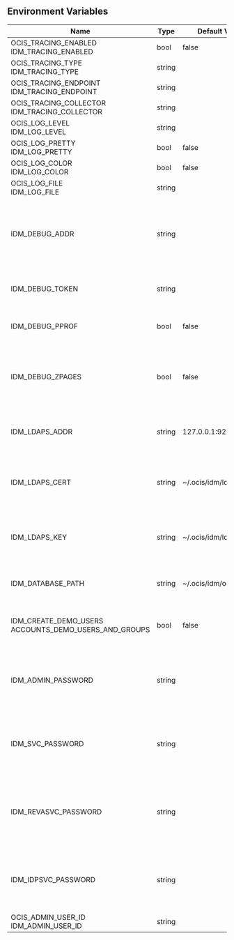 ## Environment Variables

| Name | Type | Default Value | Description |
|------|------|---------------|-------------|
| OCIS_TRACING_ENABLED<br/>IDM_TRACING_ENABLED | bool | false | |
| OCIS_TRACING_TYPE<br/>IDM_TRACING_TYPE | string |  | |
| OCIS_TRACING_ENDPOINT<br/>IDM_TRACING_ENDPOINT | string |  | |
| OCIS_TRACING_COLLECTOR<br/>IDM_TRACING_COLLECTOR | string |  | |
| OCIS_LOG_LEVEL<br/>IDM_LOG_LEVEL | string |  | |
| OCIS_LOG_PRETTY<br/>IDM_LOG_PRETTY | bool | false | |
| OCIS_LOG_COLOR<br/>IDM_LOG_COLOR | bool | false | |
| OCIS_LOG_FILE<br/>IDM_LOG_FILE | string |  | |
| IDM_DEBUG_ADDR | string |  | Bind address of the debug server, where metrics, health, config and debug endpoints will be exposed.|
| IDM_DEBUG_TOKEN | string |  | Token to secure the metrics endpoint|
| IDM_DEBUG_PPROF | bool | false | Enables pprof, which can be used for profiling|
| IDM_DEBUG_ZPAGES | bool | false | Enables zpages, which can  be used for collecting and viewing traces in-me|
| IDM_LDAPS_ADDR | string | 127.0.0.1:9235 | Listen address for the ldaps listener (ip-addr:port)|
| IDM_LDAPS_CERT | string | ~/.ocis/idm/ldap.crt | File name of the TLS server certificate for the ldaps listener|
| IDM_LDAPS_KEY | string | ~/.ocis/idm/ldap.key | File name for the TLS certificate key for the server certificate|
| IDM_DATABASE_PATH | string | ~/.ocis/idm/ocis.boltdb | Full path to the idm backend database|
| IDM_CREATE_DEMO_USERS<br/>ACCOUNTS_DEMO_USERS_AND_GROUPS | bool | false | Flag to enabe/disable the creation of the demo users|
| IDM_ADMIN_PASSWORD | string |  | Password to set for the ocis "admin" user. Either cleartext or an argon2id hash|
| IDM_SVC_PASSWORD | string |  | Password to set for the "idm" service user. Either cleartext or an argon2id hash|
| IDM_REVASVC_PASSWORD | string |  | Password to set for the "reva" service user. Either cleartext or an argon2id hash|
| IDM_IDPSVC_PASSWORD | string |  | Password to set for the "idp" service user. Either cleartext or an argon2id hash|
| OCIS_ADMIN_USER_ID<br/>IDM_ADMIN_USER_ID | string |  | |